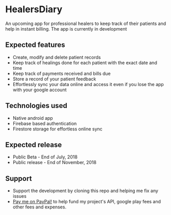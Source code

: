 # HealersDiary
An upcoming app for professional healers to keep track of their patients and help in instant billing. The app is currently in development

## Expected features
* Create, modify and delete patient records
* Keep track of healings done for each patient with the exact date and time
* Keep track of payments received and bills due
* Store a record of your patient feedback
* Effortlessly sync your data online and access it even if you lose the app with your google account

## Technologies used
* Native android app
* Firebase based authentication
* Firestore storage for effortless online sync

## Expected release
* Public Beta - End of July, 2018
* Public release - End of November, 2018

## Support
* Support the development by cloning this repo and helping me fix any issues
* [Pay me on PayPal!](paypal.me/yashovardhan99) to help fund my project's API, google play fees and other fees and expenses.
